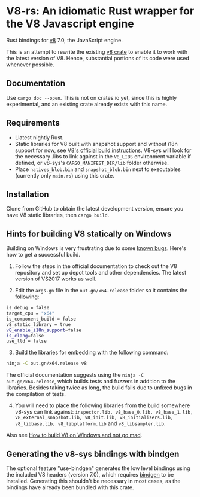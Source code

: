 # V8-rs: An idiomatic Rust wrapper for the V8 Javascript engine

Rust bindings for [v8][v8] 7.0, the JavaScript engine.

This is an attempt to rewrite the existing [v8 crate](https://github.com/dflemstr/v8-rs) to enable it to work with the latest version of V8. Hence, substantial portions of its code were used  whenever possible.

## Documentation

Use `cargo doc --open`. This is not on crates.io yet, since this is highly experimental, and an existing crate already exists with this name.

## Requirements

* Llatest nightly Rust.
* Static libraries for V8 built with snapshot support and without i18n support for now, see [V8's official build instructions](https://github.com/v8/v8/wiki/Building-from-Source). V8-sys will  look for the necessary .libs to link against in the `V8_LIBS` environment variable if defined, or v8-sys's `CARGO_MANIFEST_DIR/lib` folder otherwise.
* Place `natives_blob.bin` and `snapshot_blob.bin` next to  executables (currently only `main.rs`) using this crate.

## Installation

Clone from GitHub to obtain the latest development version, ensure you have V8 static libraries, then `cargo build`.

## Hints for building V8 statically on Windows

Building on Windows is very frustrating due to some [known bugs](https://bugs.chromium.org/p/v8/issues/detail?id=8119). Here's how to get a successful build.

1. Follow the steps in the official documentation to check out the V8 repository and set up depot tools and other dependencies. The latest version of VS2017 works as well. 

2. Edit the `args.gn` file in the `out.gn/x64-release` folder so it contains the following:

```sh
is_debug = false
target_cpu = "x64"
is_component_build = false
v8_static_library = true
v8_enable_i18n_support=false
is_clang=false
use_lld = false
```

3. Build the libraries for embedding with the following command:

```sh
ninja -C out.gn/x64.release v8
```

The official documentation suggests using the `ninja -C out.gn/x64.release`, which builds tests and fuzzers in addition to the libraries. Besides taking twice as long, the build fails due to unfixed bugs in the compilation of tests.

4. You will need to place the  following libraries from the build somewhere v8-sys can  link against: `inspector.lib, v8_base_0.lib, v8_base_1.lib, v8_external_snapshot.lib, v8_init.lib, v8_initializers.lib, v8_libbase.lib, v8_libplatform.lib` and `v8_libsampler.lib`.

Also see [How to build V8 on Windows and not go mad](https://medium.com/dailyjs/how-to-build-v8-on-windows-and-not-go-mad-6347c69aacd4).

## Generating the v8-sys bindings with bindgen

The optional feature "use-bindgen" generates the low level bindings using the included V8 headers (version 7.0), which requires [bindgen](https://github.com/rust-lang-nursery/rust-bindgen) to be installed. Generating this shouldn't be necessary in most cases, as the bindings have already been bundled with this crate.

[crates]: https://crates.io/
[v8]: https://developers.google.com/v8/